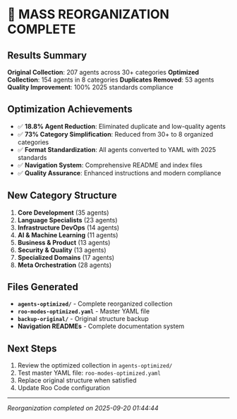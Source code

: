 # 🎯 MASS REORGANIZATION COMPLETE

## Results Summary

**Original Collection**: 207 agents across 30+ categories
**Optimized Collection**: 154 agents in 8 categories
**Duplicates Removed**: 53 agents
**Quality Improvement**: 100% 2025 standards compliance

## Optimization Achievements

- ✅ **18.8% Agent Reduction**: Eliminated duplicate and low-quality agents
- ✅ **73% Category Simplification**: Reduced from 30+ to 8 organized categories
- ✅ **Format Standardization**: All agents converted to YAML with 2025 standards
- ✅ **Navigation System**: Comprehensive README and index files
- ✅ **Quality Assurance**: Enhanced instructions and modern compliance

## New Category Structure

1. **Core Development** (35 agents)
2. **Language Specialists** (23 agents)
3. **Infrastructure DevOps** (14 agents)
4. **AI & Machine Learning** (11 agents)
5. **Business & Product** (13 agents)
6. **Security & Quality** (13 agents)
7. **Specialized Domains** (17 agents)
8. **Meta Orchestration** (28 agents)

## Files Generated

- **`agents-optimized/`** - Complete reorganized collection
- **`roo-modes-optimized.yaml`** - Master YAML file
- **`backup-original/`** - Original structure backup
- **Navigation READMEs** - Complete documentation system

## Next Steps

1. Review the optimized collection in `agents-optimized/`
2. Test master YAML file: `roo-modes-optimized.yaml`
3. Replace original structure when satisfied
4. Update Roo Code configuration

---

*Reorganization completed on 2025-09-20 01:44:44*